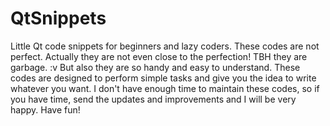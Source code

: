 # QtSnippets
Little Qt code snippets for beginners and lazy coders.
These codes are not perfect. Actually they are not even close to the perfection! TBH they are garbage. :v But also they are so handy and easy to understand. These codes are designed to perform simple tasks and give you the idea to write whatever you want.
I don't have enough time to maintain these codes, so if you have time, send the updates and improvements and I will be very happy.
Have fun!
